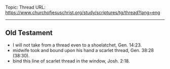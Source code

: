 Topic: Thread
URL: https://www.churchofjesuschrist.org/study/scriptures/tg/thread?lang=eng

---

## Old Testament

- I will not take from a thread even to a shoelatchet, Gen. 14:23.
- midwife took and bound upon his hand a scarlet thread, Gen. 38:28 (38:30).
- bind this line of scarlet thread in the window, Josh. 2:18.


